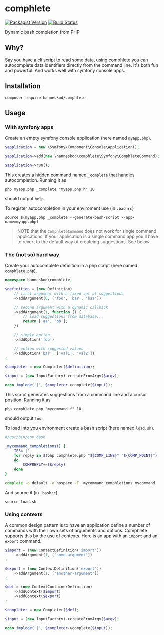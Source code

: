 # comphlete

[![Packagist Version](https://img.shields.io/packagist/v/hanneskod/comphlete.svg?style=flat-square)](https://packagist.org/packages/hanneskod/comphlete)
[![Build Status](https://img.shields.io/travis/hanneskod/comphlete/master.svg?style=flat-square)](https://travis-ci.org/hanneskod/comphlete)

Dynamic bash completion from PHP

## Why?

Say you have a cli script to read some data, using comphlete you can
autocomplete data identifiers directly from the command line. It's both fun and
powerful. And works well with symfony console apps.

## Installation

```shell
composer require hanneskod/comphlete
```

## Usage

### With symfony apps

Create an empty symfony console application (here named `myapp.php`).

```php
$application = new \Symfony\Component\Console\Application();

$application->add(new \hanneskod\comphlete\Symfony\ComphleteCommand);

$application->run();
```

This creates a hidden command named `_complete` that handles autocompletion.
Running it as

```shell
php myapp.php _complete "myapp.php h" 10
```

should output `help`.

To register autocompletion in your enviroment use (in `.bashrc`)

```shell
source $(myapp.php _complete --generate-bash-script --app-name=myapp.php)
```

> NOTE that the `ComphleteCommand` does not work for single command applications.
> If your application is a single command app you'll have to
> revert to the default way of createing suggestions. See below.

### The (not so) hard way

Create your autocomplete definition in a php script (here named `comphlete.php`).

```php
namespace hanneskod\comphlete;

$definition = (new Definition)
    // first argument with a fixed set of suggestions
    ->addArgument(0, ['foo', 'bar', 'baz'])

    // second argument with a dynamic callback
    ->addArgument(1, function () {
        // load suggestions from database...
        return ['aa', 'bb'];
    })

    // simple option
    ->addOption('foo')

    // option with suggested values
    ->addOption('bar', ['val1', 'val2'])
;

$completer = new Completer($definition);

$input = (new InputFactory)->createFromArgv($argv);

echo implode('|', $completer->complete($input));
```

This script generates suggestions from a command line and a cursor position.
Running it as

```shell
php comphlete.php "mycommand f" 10
```

should output `foo`.

To load into you environment create a bash script (here named `load.sh`).

```bash
#/usr/bin/env bash

_mycommand_comphletions() {
    IFS='|'
    for reply in $(php comphlete.php "${COMP_LINE}" "${COMP_POINT}")
    do
        COMPREPLY+=($reply)
    done
}

complete -o default -o nospace -F _mycommand_comphletions mycommand
```

And source it (in `.bashrc`)

```shell
source load.sh
```

### Using contexts

A common design pattern is to have an application define a number of commands
with their own sets of arguments and options. Comphlete supports this by the use
of contexts. Here is an app with an `import` and an `export` command.

```php
$import = (new ContextDefinition('import'))
    ->addArgument(1, ['some-argument'])
;

$export = (new ContextDefinition('export'))
    ->addArgument(1, ['another-argument'])
;

$def = (new ContextContainerDefinition)
    ->addContext($import)
    ->addContext($export)
;

$completer = new Completer($def);

$input = (new InputFactory)->createFromArgv($argv);

echo implode('|', $completer->complete($input));
```
